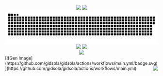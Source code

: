 <div align="center">
  <img height=195 src="https://c.tenor.com/99HIOHQ0l00AAAAd/tenor.gif"/>
  <img src="https://github-readme-streak-stats-git-main-gidsolas-projects.vercel.app/?user=gidsola&theme=dracula&card_width=150"/>
</div>

<img align="center" src="gidsola-contribution.svg"/>

<div align="center">
  <img height=170 src="https://my-stats-43gk.vercel.app/api/top-langs/?username=gidsola&hide=html,scss,css&langs_count=8&layout=compact&theme=dracula&card_width=100" />
  <img src="https://my-stats-43gk.vercel.app/api?username=gidsola&show_icons=true&theme=dracula&hide=contribs&rank_icon=github&include_all_commits=true&card_width=150" />
</div>

<div align="center">
  <img src="https://github-profile-trophy.vercel.app/?username=gidsola&theme=dracula&no-frame=true&title=Stars,Followers,Commits&column=-1"/>
</div>
[![Gen Image](https://github.com/gidsola/gidsola/actions/workflows/main.yml/badge.svg)](https://github.com/gidsola/gidsola/actions/workflows/main.yml)
<img align="right" src="https://komarev.com/ghpvc/?username=gidsola&style=plastic&color=blueviolet"/>
